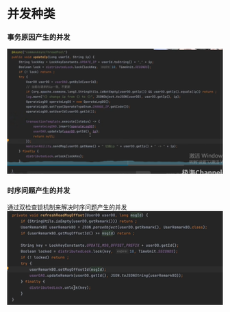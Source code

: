 # 并发种类
### 事务原因产生的并发
![img.png](images/事务原因产生的并发.png)

### 时序问题产生的并发
通过双检查锁机制来解决时序问题产生的并发
![img.png](images/时序问题产生的并发.png)